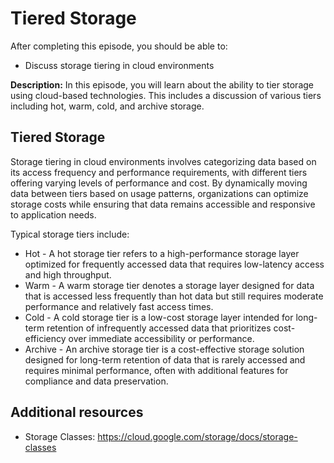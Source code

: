 # Tiered Storage

After completing this episode, you should be able to:

+ Discuss storage tiering in cloud environments  

**Description:** In this episode, you will learn about the ability to tier storage using cloud-based technologies. This includes a discussion of various tiers including hot, warm, cold, and archive storage.      

## Tiered Storage      

Storage tiering in cloud environments involves categorizing data based on its access frequency and performance requirements, with different tiers offering varying levels of performance and cost. By dynamically moving data between tiers based on usage patterns, organizations can optimize storage costs while ensuring that data remains accessible and responsive to application needs.

Typical storage tiers include: 

+ Hot - A hot storage tier refers to a high-performance storage layer optimized for frequently accessed data that requires low-latency access and high throughput.
+ Warm - A warm storage tier denotes a storage layer designed for data that is accessed less frequently than hot data but still requires moderate performance and relatively fast access times.
+ Cold - A cold storage tier is a low-cost storage layer intended for long-term retention of infrequently accessed data that prioritizes cost-efficiency over immediate accessibility or performance.
+ Archive - An archive storage tier is a cost-effective storage solution designed for long-term retention of data that is rarely accessed and requires minimal performance, often with additional features for compliance and data preservation.

## Additional resources

+ Storage Classes: <https://cloud.google.com/storage/docs/storage-classes>